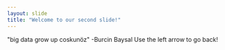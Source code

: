```yaml
---
layout: slide
title: "Welcome to our second slide!"
---
```

"big data grow up coskunöz" -Burcin Baysal
Use the left arrow to go back!
